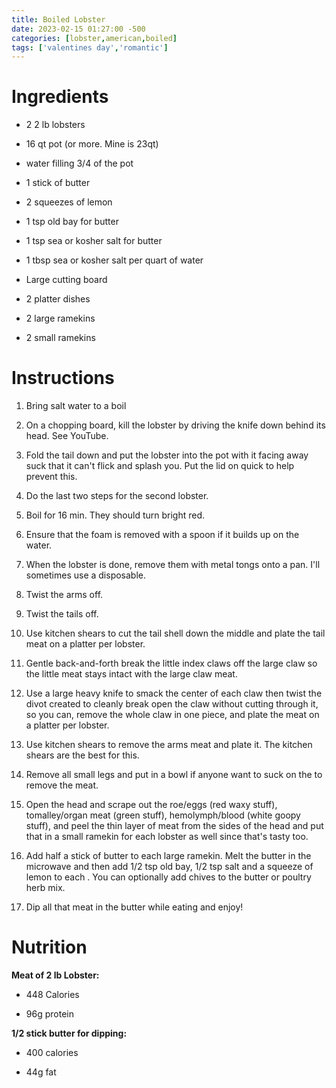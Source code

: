 ```yaml
---
title: Boiled Lobster
date: 2023-02-15 01:27:00 -500
categories: [lobster,american,boiled]
tags: ['valentines day','romantic']
---
```


# Ingredients

-   2 2 lb lobsters

-   16 qt pot (or more. Mine is 23qt)

-   water filling 3/4 of the pot

-   1 stick of butter

-   2 squeezes of lemon

-   1 tsp old bay for butter

-   1 tsp sea or kosher salt for butter

-   1 tbsp sea or kosher salt per quart of water

-   Large cutting board

-   2 platter dishes

-   2 large ramekins

-   2 small ramekins



# Instructions

1.  Bring salt water to a boil

2.  On a chopping board, kill the lobster by driving the knife down behind its head. See YouTube.

3.  Fold the tail down and put the lobster into the pot with it facing away suck that it can't flick and splash you. Put the lid on quick to help prevent this.

4.  Do the last two steps for the second lobster.

5.  Boil for 16 min. They should turn bright red.

6.  Ensure that the foam is removed with a spoon if it builds up on the water.

7.  When the lobster is done, remove them with metal tongs onto a pan. I'll sometimes use a disposable.

8.  Twist the arms off.

9.  Twist the tails off.

10. Use kitchen shears to cut the tail shell down the middle and plate the tail meat on a platter per lobster.

11. Gentle back-and-forth break the little index claws off the large claw so the little meat stays intact with the large claw meat.

12. Use a large heavy knife to smack the center of each claw then twist the divot created to cleanly break open the claw without cutting through it, so you can, remove the whole claw in one piece, and plate the meat on a platter per lobster.

13. Use kitchen shears to remove the arms meat and plate it. The kitchen shears are the best for this.

14. Remove all small legs and put in a bowl if anyone want to suck on the to remove the meat.

15. Open the head and scrape out the roe/eggs (red waxy stuff), tomalley/organ meat (green stuff), hemolymph/blood (white goopy stuff), and peel the thin layer of meat from the sides of the head and put that in a small ramekin for each lobster as well since that's tasty too.

16. Add half a stick of butter to each large ramekin. Melt the butter in the microwave and then add 1/2 tsp old bay, 1/2 tsp salt and a squeeze of lemon to each . You can optionally add chives to the butter or poultry herb mix.

17. Dip all that meat in the butter while eating and enjoy!

# Nutrition

**Meat of 2 lb Lobster:**

-   448 Calories

-   96g protein

**1/2 stick butter for dipping:**

-   400 calories

-   44g fat

